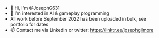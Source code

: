 - 👋 Hi, I’m @JosephG631
- 👀 I’m interested in  AI & gameplay programming 
-  All work before September 2022 has been uploaded in bulk, see portfolio for dates
- 📫 Contact me via LinkedIn or twitter: https://linktr.ee/josephgilmore

<!---
JosephG631/JosephG631 is a ✨ special ✨ repository because its `README.md` (this file) appears on your GitHub profile.
You can click the Preview link to take a look at your changes.
--->
